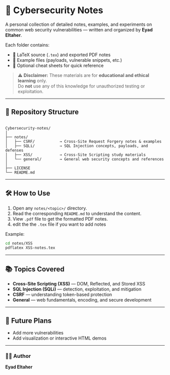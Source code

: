 # 🧠 Cybersecurity Notes

A personal collection of detailed notes, examples, and experiments on common web security vulnerabilities — written and organized by **Eyad Eltaher**.

Each folder contains:
- 📘 LaTeX source (`.tex`) and exported PDF notes  
- 🧪 Example files (payloads, vulnerable snippets, etc.)  
- 🧾 Optional cheat sheets for quick reference  

> ⚠️ **Disclaimer:** These materials are for **educational and ethical learning** only.  
> Do **not** use any of this knowledge for unauthorized testing or exploitation.

---

## 📂 Repository Structure

```

Cybersecurity-notes/
│
├── notes/
│   ├── CSRF/           → Cross-Site Request Forgery notes & examples
│   ├── SQLi/           → SQL Injection concepts, payloads, and defenses
│   ├── XSS/            → Cross-Site Scripting study materials
│   └── general/        → General web security concepts and references
│
├── LICENSE
└── README.md

````

---

## 🛠 How to Use

1. Open any `notes/<topic>/` directory.
2. Read the corresponding `README.md` to understand the content.
3. View `.pdf` file to get the formatted PDF notes.
4. edit the the `.tex` file if you want to add notes

Example:
```bash
cd notes/XSS
pdflatex XSS-notes.tex
````

---

## 📚 Topics Covered

* **Cross-Site Scripting (XSS)** — DOM, Reflected, and Stored XSS
* **SQL Injection (SQLi)** — detection, exploitation, and mitigation
* **CSRF** — understanding token-based protection
* **General** — web fundamentals, encoding, and secure development

---

## 🧩 Future Plans

* Add more vulnerabilities
* Add visualization or interactive HTML demos

---

### 🧑‍💻 Author

**Eyad Eltaher**

